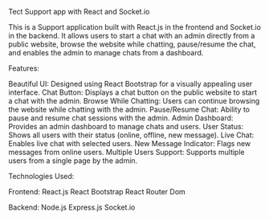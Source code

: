Tect Support app with React and Socket.io

This is a Support  application built with React.js in the frontend and Socket.io in the backend. It allows users to start a chat with an admin directly from a public website, browse the website while chatting, pause/resume the chat, and enables the admin to manage chats from a dashboard.

Features:

Beautiful UI: Designed using React Bootstrap for a visually appealing user interface.
Chat Button: Displays a chat button on the public website to start a chat with the admin.
Browse While Chatting: Users can continue browsing the website while chatting with the admin.
Pause/Resume Chat: Ability to pause and resume chat sessions with the admin.
Admin Dashboard: Provides an admin dashboard to manage chats and users.
User Status: Shows all users with their status (online, offline, new message).
Live Chat: Enables live chat with selected users.
New Message Indicator: Flags new messages from online users.
Multiple Users Support: Supports multiple users from a single page by the admin.

Technologies Used:

Frontend:
React.js
React Bootstrap
React Router Dom

Backend:
Node.js 
Express.js
Socket.io

